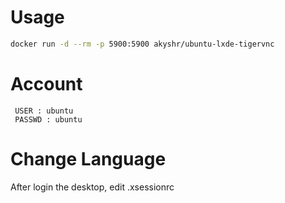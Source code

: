 
Usage 
=====
````bash
docker run -d --rm -p 5900:5900 akyshr/ubuntu-lxde-tigervnc
````

Account
=======
````
 USER : ubuntu
 PASSWD : ubuntu
````
Change Language 
===============

 After login the desktop, edit .xsessionrc
